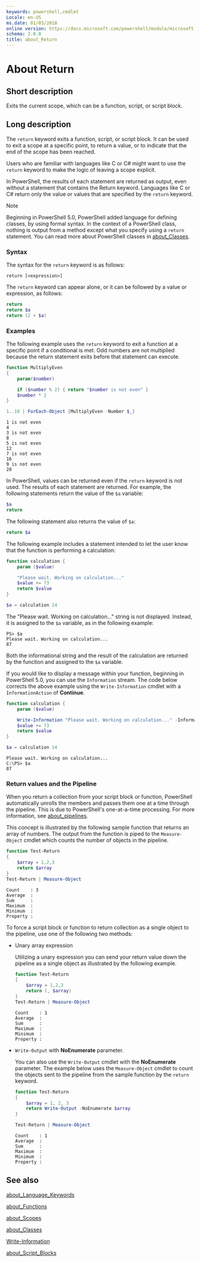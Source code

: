 ```yaml
---
keywords: powershell,cmdlet
Locale: en-US
ms.date: 01/03/2018
online version: https://docs.microsoft.com/powershell/module/microsoft.powershell.core/about/about_return?view=powershell-7.1&WT.mc_id=ps-gethelp
schema: 2.0.0
title: about_Return
---
```

# About Return

## Short description

Exits the current scope, which can be a function, script, or script block.

## Long description

The `return` keyword exits a function, script, or script block. It can be used
to exit a scope at a specific point, to return a value, or to indicate that the
end of the scope has been reached.

Users who are familiar with languages like C or C\# might want to use the
`return` keyword to make the logic of leaving a scope explicit.

In PowerShell, the results of each statement are returned as output, even
without a statement that contains the Return keyword. Languages like C or C\#
return only the value or values that are specified by the `return` keyword.

> [!NOTE]
> Beginning in PowerShell 5.0, PowerShell added language for defining
> classes, by using formal syntax.  In the context of a PowerShell class,
> nothing is output from a method except what you specify using a
> `return` statement. You can read more about PowerShell classes in
> [about_Classes](about_Classes.md).

### Syntax

The syntax for the `return` keyword is as follows:

```
return [<expression>]
```

The `return` keyword can appear alone, or it can be followed by a value or
expression, as follows:

```powershell
return
return $a
return (2 + $a)
```

### Examples

The following example uses the `return` keyword to exit a function at a
specific point if a conditional is met. Odd numbers are not multiplied
because the return statement exits before that statement can execute.

```powershell
function MultiplyEven
{
    param($number)

    if ($number % 2) { return "$number is not even" }
    $number * 2
}

1..10 | ForEach-Object {MultiplyEven -Number $_}
```

```output
1 is not even
4
3 is not even
8
5 is not even
12
7 is not even
16
9 is not even
20
```

In PowerShell, values can be returned even if the `return` keyword is not used.
The results of each statement are returned. For example, the following
statements return the value of the `$a` variable:

```powershell
$a
return
```

The following statement also returns the value of `$a`:

```powershell
return $a
```

The following example includes a statement intended to let the user know that
the function is performing a calculation:

```powershell
function calculation {
    param ($value)

    "Please wait. Working on calculation..."
    $value += 73
    return $value
}

$a = calculation 14
```

The "Please wait. Working on calculation..." string is not displayed. Instead,
it is assigned to the `$a` variable, as in the following example:

```
PS> $a
Please wait. Working on calculation...
87
```

Both the informational string and the result of the calculation are returned
by the function and assigned to the `$a` variable.

If you would like to display a message within your function, beginning in
PowerShell 5.0, you can use the `Information` stream. The code below corrects
the above example using the `Write-Information` cmdlet with a
`InformationAction` of **Continue**.

```powershell
function calculation {
    param ($value)

    Write-Information "Please wait. Working on calculation..." -InformationAction Continue
    $value += 73
    return $value
}

$a = calculation 14
```

```output
Please wait. Working on calculation...
C:\PS> $a
87
```

### Return values and the Pipeline

When you return a collection from your script block or function, PowerShell
automatically unrolls the members and passes them one at a time through the
pipeline. This is due to PowerShell's one-at-a-time processing. For more
information, see [about_pipelines](about_pipelines.md).

This concept is illustrated by the following sample function that returns an
array of numbers. The output from the function is piped to the `Measure-Object`
cmdlet which counts the number of objects in the pipeline.

```powershell
function Test-Return
{
    $array = 1,2,3
    return $array
}
Test-Return | Measure-Object
```

```Output
Count    : 3
Average  :
Sum      :
Maximum  :
Minimum  :
Property :
```

To force a script block or function to return collection as a single
object to the pipeline, use one of the following two methods:

- Unary array expression

  Utilizing a unary expression you can send your return value down the pipeline
  as a single object as illustrated by the following example.

  ```powershell
  function Test-Return
  {
      $array = 1,2,3
      return (, $array)
  }
  Test-Return | Measure-Object
  ```

  ```Output
  Count    : 1
  Average  :
  Sum      :
  Maximum  :
  Minimum  :
  Property :
  ```

- `Write-Output` with **NoEnumerate** parameter.

  You can also use the `Write-Output` cmdlet with the **NoEnumerate**
  parameter. The example below uses the `Measure-Object` cmdlet to count the
  objects sent to the pipeline from the sample function by the `return`
  keyword.

  ```powershell
  function Test-Return
  {
      $array = 1, 2, 3
      return Write-Output -NoEnumerate $array
  }

  Test-Return | Measure-Object
  ```

  ```Output
  Count    : 1
  Average  :
  Sum      :
  Maximum  :
  Minimum  :
  Property :
  ```

## See also

[about_Language_Keywords](about_Language_Keywords.md)

[about_Functions](about_Functions.md)

[about_Scopes](about_Scopes.md)

[about_Classes](about_Classes.md)

[Write-Information](../../Microsoft.PowerShell.Utility/Write-Information.md)

[about_Script_Blocks](about_Script_Blocks.md)

